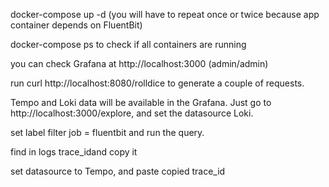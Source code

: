 docker-compose up -d (you will have to repeat once or twice because app container depends on FluentBit)

docker-compose ps to check if all containers are running

you can check Grafana at http://localhost:3000 (admin/admin)

run curl http://localhost:8080/rolldice to generate a couple of requests.

Tempo and Loki data will be available in the Grafana. Just go to http://localhost:3000/explore, and set the datasource Loki. 

set label filter job = fluentbit and run the query.

find in logs trace_idand copy it 

set datasource to Tempo, and paste copied trace_id
